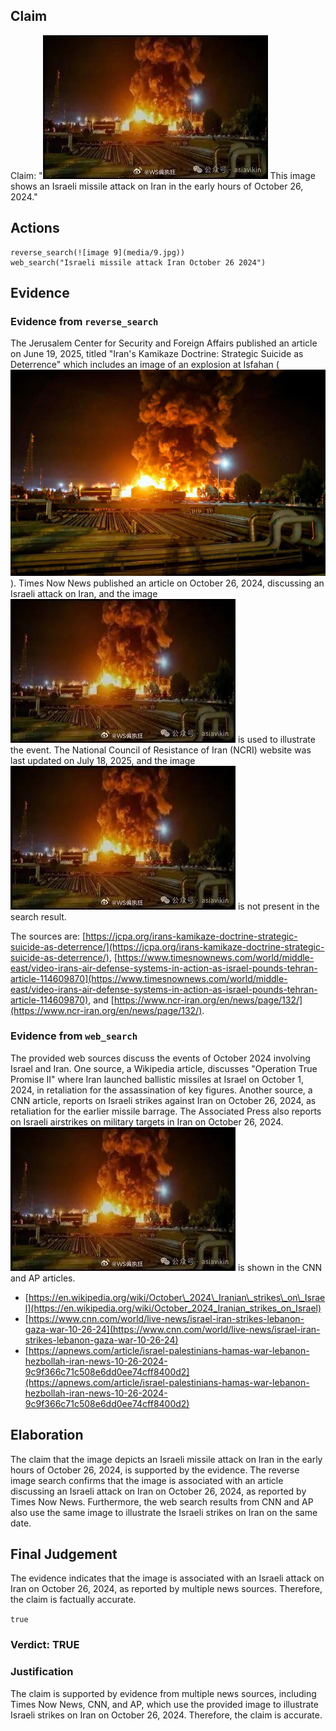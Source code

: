 ## Claim
Claim: "![image 9](media/9.jpg) This image shows an Israeli missile attack on Iran in the early hours of October 26, 2024."

## Actions
```
reverse_search(![image 9](media/9.jpg))
web_search("Israeli missile attack Iran October 26 2024")
```

## Evidence
### Evidence from `reverse_search`
The Jerusalem Center for Security and Foreign Affairs published an article on June 19, 2025, titled "Iran's Kamikaze Doctrine: Strategic Suicide as Deterrence" which includes an image of an explosion at Isfahan (![image 132](media/2025-07-18_13-28-1752845313-392533.jpg)). Times Now News published an article on October 26, 2024, discussing an Israeli attack on Iran, and the image ![image 9](media/9.jpg) is used to illustrate the event. The National Council of Resistance of Iran (NCRI) website was last updated on July 18, 2025, and the image ![image 9](media/9.jpg) is not present in the search result.

The sources are: [https://jcpa.org/irans-kamikaze-doctrine-strategic-suicide-as-deterrence/](https://jcpa.org/irans-kamikaze-doctrine-strategic-suicide-as-deterrence/), [https://www.timesnownews.com/world/middle-east/video-irans-air-defense-systems-in-action-as-israel-pounds-tehran-article-114609870](https://www.timesnownews.com/world/middle-east/video-irans-air-defense-systems-in-action-as-israel-pounds-tehran-article-114609870), and [https://www.ncr-iran.org/en/news/page/132/](https://www.ncr-iran.org/en/news/page/132/).


### Evidence from `web_search`
The provided web sources discuss the events of October 2024 involving Israel and Iran. One source, a Wikipedia article, discusses "Operation True Promise II" where Iran launched ballistic missiles at Israel on October 1, 2024, in retaliation for the assassination of key figures. Another source, a CNN article, reports on Israeli strikes against Iran on October 26, 2024, as retaliation for the earlier missile barrage. The Associated Press also reports on Israeli airstrikes on military targets in Iran on October 26, 2024. ![image 9](media/9.jpg) is shown in the CNN and AP articles.

*   [https://en.wikipedia.org/wiki/October\_2024\_Iranian\_strikes\_on\_Israel](https://en.wikipedia.org/wiki/October_2024_Iranian_strikes_on_Israel)
*   [https://www.cnn.com/world/live-news/israel-iran-strikes-lebanon-gaza-war-10-26-24](https://www.cnn.com/world/live-news/israel-iran-strikes-lebanon-gaza-war-10-26-24)
*   [https://apnews.com/article/israel-palestinians-hamas-war-lebanon-hezbollah-iran-news-10-26-2024-9c9f366c71c508e6dd0ee74cff8400d2](https://apnews.com/article/israel-palestinians-hamas-war-lebanon-hezbollah-iran-news-10-26-2024-9c9f366c71c508e6dd0ee74cff8400d2)


## Elaboration
The claim that the image depicts an Israeli missile attack on Iran in the early hours of October 26, 2024, is supported by the evidence. The reverse image search confirms that the image is associated with an article discussing an Israeli attack on Iran on October 26, 2024, as reported by Times Now News. Furthermore, the web search results from CNN and AP also use the same image to illustrate the Israeli strikes on Iran on the same date.


## Final Judgement
The evidence indicates that the image is associated with an Israeli attack on Iran on October 26, 2024, as reported by multiple news sources. Therefore, the claim is factually accurate.

`true`

### Verdict: TRUE

### Justification
The claim is supported by evidence from multiple news sources, including Times Now News, CNN, and AP, which use the provided image to illustrate Israeli strikes on Iran on October 26, 2024. Therefore, the claim is accurate.
